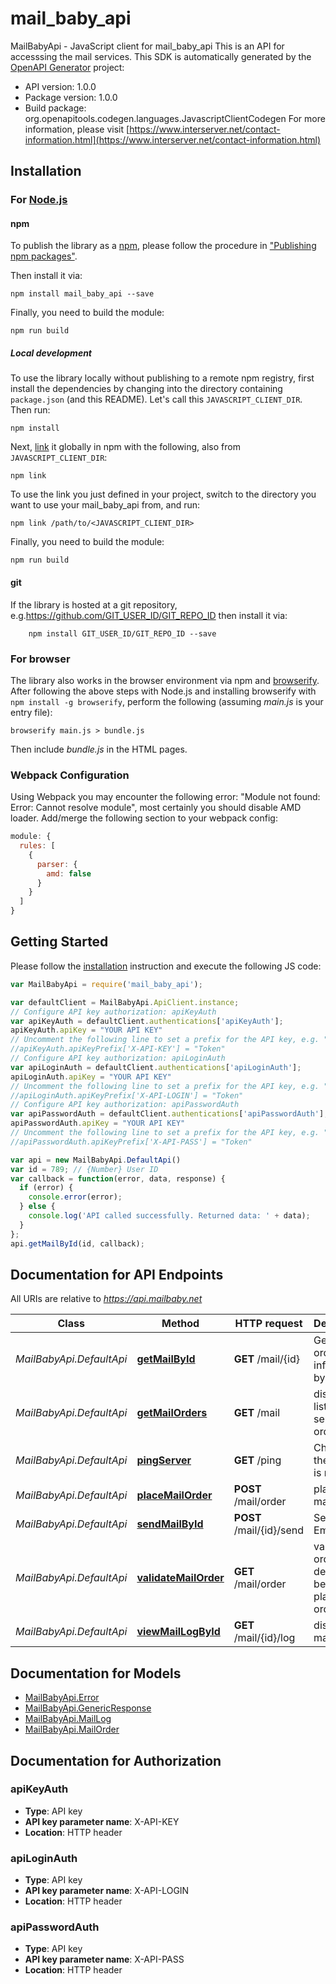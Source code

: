 # mail_baby_api

MailBabyApi - JavaScript client for mail_baby_api
This is an API for accesssing the mail services.
This SDK is automatically generated by the [OpenAPI Generator](https://openapi-generator.tech) project:

- API version: 1.0.0
- Package version: 1.0.0
- Build package: org.openapitools.codegen.languages.JavascriptClientCodegen
For more information, please visit [https://www.interserver.net/contact-information.html](https://www.interserver.net/contact-information.html)

## Installation

### For [Node.js](https://nodejs.org/)

#### npm

To publish the library as a [npm](https://www.npmjs.com/), please follow the procedure in ["Publishing npm packages"](https://docs.npmjs.com/getting-started/publishing-npm-packages).

Then install it via:

```shell
npm install mail_baby_api --save
```

Finally, you need to build the module:

```shell
npm run build
```

##### Local development

To use the library locally without publishing to a remote npm registry, first install the dependencies by changing into the directory containing `package.json` (and this README). Let's call this `JAVASCRIPT_CLIENT_DIR`. Then run:

```shell
npm install
```

Next, [link](https://docs.npmjs.com/cli/link) it globally in npm with the following, also from `JAVASCRIPT_CLIENT_DIR`:

```shell
npm link
```

To use the link you just defined in your project, switch to the directory you want to use your mail_baby_api from, and run:

```shell
npm link /path/to/<JAVASCRIPT_CLIENT_DIR>
```

Finally, you need to build the module:

```shell
npm run build
```

#### git

If the library is hosted at a git repository, e.g.https://github.com/GIT_USER_ID/GIT_REPO_ID
then install it via:

```shell
    npm install GIT_USER_ID/GIT_REPO_ID --save
```

### For browser

The library also works in the browser environment via npm and [browserify](http://browserify.org/). After following
the above steps with Node.js and installing browserify with `npm install -g browserify`,
perform the following (assuming *main.js* is your entry file):

```shell
browserify main.js > bundle.js
```

Then include *bundle.js* in the HTML pages.

### Webpack Configuration

Using Webpack you may encounter the following error: "Module not found: Error:
Cannot resolve module", most certainly you should disable AMD loader. Add/merge
the following section to your webpack config:

```javascript
module: {
  rules: [
    {
      parser: {
        amd: false
      }
    }
  ]
}
```

## Getting Started

Please follow the [installation](#installation) instruction and execute the following JS code:

```javascript
var MailBabyApi = require('mail_baby_api');

var defaultClient = MailBabyApi.ApiClient.instance;
// Configure API key authorization: apiKeyAuth
var apiKeyAuth = defaultClient.authentications['apiKeyAuth'];
apiKeyAuth.apiKey = "YOUR API KEY"
// Uncomment the following line to set a prefix for the API key, e.g. "Token" (defaults to null)
//apiKeyAuth.apiKeyPrefix['X-API-KEY'] = "Token"
// Configure API key authorization: apiLoginAuth
var apiLoginAuth = defaultClient.authentications['apiLoginAuth'];
apiLoginAuth.apiKey = "YOUR API KEY"
// Uncomment the following line to set a prefix for the API key, e.g. "Token" (defaults to null)
//apiLoginAuth.apiKeyPrefix['X-API-LOGIN'] = "Token"
// Configure API key authorization: apiPasswordAuth
var apiPasswordAuth = defaultClient.authentications['apiPasswordAuth'];
apiPasswordAuth.apiKey = "YOUR API KEY"
// Uncomment the following line to set a prefix for the API key, e.g. "Token" (defaults to null)
//apiPasswordAuth.apiKeyPrefix['X-API-PASS'] = "Token"

var api = new MailBabyApi.DefaultApi()
var id = 789; // {Number} User ID
var callback = function(error, data, response) {
  if (error) {
    console.error(error);
  } else {
    console.log('API called successfully. Returned data: ' + data);
  }
};
api.getMailById(id, callback);

```

## Documentation for API Endpoints

All URIs are relative to *https://api.mailbaby.net*

Class | Method | HTTP request | Description
------------ | ------------- | ------------- | -------------
*MailBabyApi.DefaultApi* | [**getMailById**](docs/DefaultApi.md#getMailById) | **GET** /mail/{id} | Gets mail order information by id
*MailBabyApi.DefaultApi* | [**getMailOrders**](docs/DefaultApi.md#getMailOrders) | **GET** /mail | displays a list of mail service orders
*MailBabyApi.DefaultApi* | [**pingServer**](docs/DefaultApi.md#pingServer) | **GET** /ping | Checks if the server is running
*MailBabyApi.DefaultApi* | [**placeMailOrder**](docs/DefaultApi.md#placeMailOrder) | **POST** /mail/order | places a mail order
*MailBabyApi.DefaultApi* | [**sendMailById**](docs/DefaultApi.md#sendMailById) | **POST** /mail/{id}/send | Sends an Email
*MailBabyApi.DefaultApi* | [**validateMailOrder**](docs/DefaultApi.md#validateMailOrder) | **GET** /mail/order | validatess order details before placing an order
*MailBabyApi.DefaultApi* | [**viewMailLogById**](docs/DefaultApi.md#viewMailLogById) | **GET** /mail/{id}/log | displays the mail log


## Documentation for Models

 - [MailBabyApi.Error](docs/Error.md)
 - [MailBabyApi.GenericResponse](docs/GenericResponse.md)
 - [MailBabyApi.MailLog](docs/MailLog.md)
 - [MailBabyApi.MailOrder](docs/MailOrder.md)


## Documentation for Authorization



### apiKeyAuth


- **Type**: API key
- **API key parameter name**: X-API-KEY
- **Location**: HTTP header



### apiLoginAuth


- **Type**: API key
- **API key parameter name**: X-API-LOGIN
- **Location**: HTTP header



### apiPasswordAuth


- **Type**: API key
- **API key parameter name**: X-API-PASS
- **Location**: HTTP header

